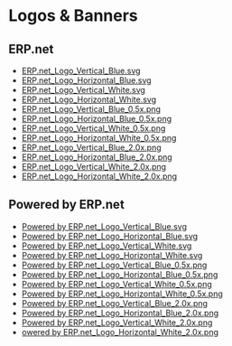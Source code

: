 # Logos & Banners
		

## ERP.net
		

* [ERP.net_Logo_Vertical_Blue.svg](https://github.com/ErpNetDocs/info/blob/main/information/logos/ERP.net_Logo_Vertical_Blue.svg) 
* [ERP.net_Logo_Horizontal_Blue.svg](https://github.com/ErpNetDocs/info/blob/main/information/logos/ERP.net_Logo_Horizontal_Blue.svg)
* [ERP.net_Logo_Vertical_White.svg](https://github.com/ErpNetDocs/info/blob/main/information/logos/ERP.net_Logo_Vertical_White.svg)
* [ERP.net_Logo_Horizontal_White.svg](https://github.com/ErpNetDocs/info/blob/main/information/logos/ERP.net_Logo_Horizontal_White.svg)
* [ERP.net_Logo_Vertical_Blue_0.5x.png](https://github.com/ErpNetDocs/info/blob/main/information/logos/ERP.net_Logo_Vertical_Blue_0.5x.png)
* [ERP.net_Logo_Horizontal_Blue_0.5x.png](https://github.com/ErpNetDocs/info/blob/main/information/logos/ERP.net_Logo_Horizontal_Blue_0.5x.png)
* [ERP.net_Logo_Vertical_White_0.5x.png](https://github.com/ErpNetDocs/info/blob/main/information/logos/ERP.net_Logo_Vertical_White_0.5x.png)
* [ERP.net_Logo_Horizontal_White_0.5x.png](https://github.com/ErpNetDocs/info/blob/main/information/logos/ERP.net_Logo_Horizontal_White_0.5x.png)
* [ERP.net_Logo_Vertical_Blue_2.0x.png](https://github.com/ErpNetDocs/info/blob/main/information/logos/ERP.net_Logo_Vertical_Blue_2.0x.png)
* [ERP.net_Logo_Horizontal_Blue_2.0x.png](https://github.com/ErpNetDocs/info/blob/main/information/logos/ERP.net_Logo_Horizontal_Blue_2.0x.png)
* [ERP.net_Logo_Vertical_White_2.0x.png](https://github.com/ErpNetDocs/info/blob/main/information/logos/ERP.net_Logo_Vertical_White_2.0x.png)
* [ERP.net_Logo_Horizontal_White_2.0x.png](https://github.com/ErpNetDocs/info/blob/main/information/logos/ERP.net_Logo_Horizontal_White_2.0x.png)
		

## Powered by ERP.net
		

* [Powered by ERP.net_Logo_Vertical_Blue.svg](https://github.com/ErpNetDocs/info/blob/main/information/logos/Powered%20by%20ERP.net_Logo_Vertical_Blue.svg)
* [Powered by ERP.net_Logo_Horizontal_Blue.svg](https://github.com/ErpNetDocs/info/blob/main/information/logos/Powered%20by%20ERP.net_Logo_Horizontal_Blue.svg)
* [Powered by ERP.net_Logo_Vertical_White.svg](https://github.com/ErpNetDocs/info/blob/main/information/logos/Powered%20by%20ERP.net_Logo_Vertical_White.svg)
* [Powered by ERP.net_Logo_Horizontal_White.svg](https://github.com/ErpNetDocs/info/blob/main/information/logos/Powered%20by%20ERP.net_Logo_Horizontal_White.svg)
* [Powered by ERP.net_Logo_Vertical_Blue_0.5x.png](https://github.com/ErpNetDocs/info/blob/main/information/logos/Powered%20by%20ERP.net_Logo_Vertical_Blue_0.5x.png)
* [Powered by ERP.net_Logo_Horizontal_Blue_0.5x.png](https://github.com/ErpNetDocs/info/blob/main/information/logos/Powered%20by%20ERP.net_Logo_Horizontal_Blue_0.5x.png)
* [Powered by ERP.net_Logo_Vertical_White_0.5x.png](https://github.com/ErpNetDocs/info/blob/main/information/logos/Powered%20by%20ERP.net_Logo_Vertical_White_0.5x.png)
* [Powered by ERP.net_Logo_Horizontal_White_0.5x.png](https://github.com/ErpNetDocs/info/blob/main/information/logos/Powered%20by%20ERP.net_Logo_Horizontal_White_0.5x.png)
* [Powered by ERP.net_Logo_Vertical_Blue_2.0x.png](https://github.com/ErpNetDocs/info/blob/main/information/logos/Powered%20by%20ERP.net_Logo_Vertical_Blue_2.0x.png)
* [Powered by ERP.net_Logo_Horizontal_Blue_2.0x.png]()
* [Powered by ERP.net_Logo_Vertical_White_2.0x.png]()
* [owered by ERP.net_Logo_Horizontal_White_2.0x.png]()
